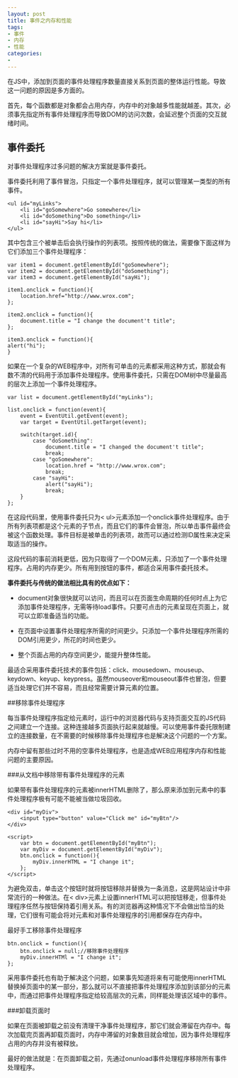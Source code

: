 ```yaml
---
layout: post
title: 事件之内存和性能
tags: 
- 事件
- 内存
- 性能
categories:
-
---
```

在JS中，添加到页面的事件处理程序数量直接关系到页面的整体运行性能。导致这一问题的原因是多方面的。

首先，每个函数都是对象都会占用内存，内存中的对象越多性能就越差。其次，必须事先指定所有事件处理程序而导致DOM的访问次数，会延迟整个页面的交互就绪时间。

## 事件委托

对事件处理程序过多问题的解决方案就是事件委托。

事件委托利用了事件冒泡，只指定一个事件处理程序，就可以管理某一类型的所有事件。

    <ul id="myLinks">
        <li id="goSomewhere">Go somewhere</li>
        <li id="doSomething">Do something</li>
        <li id="sayHi">Say hi</li>
    </ul>

其中包含三个被单击后会执行操作的列表项。按照传统的做法，需要像下面这样为它们添加三个事件处理程序：

    var item1 = document.getElementById("goSomewhere");
    var item2 = document.getElementById("doSomething");
    var item3 = document.getElementById("sayHi");

    item1.onclick = function(){
        location.href="http://www.wrox.com";
    };

    item2.onclick = function(){
        document.title = "I change the document't title";
    };

    item3.onclick = function(){
    alert("hi");	
    }
    
如果在一个复杂的WEB程序中，对所有可单击的元素都采用这种方式，那就会有数不清的代码用于添加事件处理程序。使用事件委托，只需在DOM树中尽量最高的层次上添加一个事件处理程序。

    var list = document.getElementById("myLinks");

    list.onclick = function(event){
        event = EventUtil.getEvent(event);
        var target = EventUtil.getTarget(event);

        switch(target.id){
            case "doSomething":
                document.title = "I changed the document't title";
                break;
            case "goSomewhere":
                location.href = "http://www.wrox.com";
                break;
            case "sayHi":
                alert("sayHi");
                break;
        }
    };


在这段代码里，使用事件委托只为< ul>元素添加一个onclick事件处理程序。由于所有列表项都是这个元素的子节点，而且它们的事件会冒泡，所以单击事件最终会被这个函数处理。事件目标是被单击的列表项，故而可以通过检测ID属性来决定采取适当的操作。

这段代码的事前消耗更低，因为只取得了一个DOM元素，只添加了一个事件处理程序。占用的内存更少。所有用到按钮的事件，都适合采用事件委托技术。

**事件委托与传统的做法相比具有的优点如下：**

* document对象很快就可以访问，而且可以在页面生命周期的任何时点上为它添加事件处理程序，无需等待load事件。只要可点击的元素呈现在页面上，就可以立即准备适当的功能。

* 在页面中设置事件处理程序所需的时间更少。只添加一个事件处理程序所需的DOM引用更少，所花的时间也更少。

* 整个页面占用的内存空间更少，能提升整体性能。

最适合采用事件委托技术的事件包括：click、mousedown、mouseup、keydown、keyup、keypress。虽然mouseover和mouseout事件也冒泡，但要适当处理它们并不容易，而且经常需要计算元素的位置。

##移除事件处理程序

每当事件处理程序指定给元素时，运行中的浏览器代码与支持页面交互的JS代码之间建立一个连接。这种连接越多页面执行起来就越慢。可以使用事件委托限制建立的连接数量，在不需要的时候移除事件处理程序也是解决这个问题的一个方案。

内存中留有那些过时不用的空事件处理程序，也是造成WEB应用程序内存和性能问题的主要原因。

###从文档中移除带有事件处理程序的元素

如果带有事件处理程序的元素被innerHTML删除了，那么原来添加到元素中的事件处理程序极有可能不能被当做垃圾回收。

    <div id="myDiv">
        <input type="button" value="Click me" id="myBtn"/>
    </div>

    <script>
        var btn = document.getElementById("myBtn");
        var myDiv = document.getElementById("myDiv");
        btn.onclick = function(){
            myDiv.innerHTML = "I change it";
        };
    </script>

为避免双击，单击这个按钮时就将按钮移除并替换为一条消息，这是网站设计中非常流行的一种做法。在< div>元素上设置innerHTML可以把按钮移走，但事件处理程序任然与按钮保持着引用关系。有的浏览器再这种情况下不会做出恰当的处理，它们很有可能会将对元素和对事件处理程序的引用都保存在内存中。

最好手工移除事件处理程序

    btn.onclick = function(){
        btn.onclick = null;//移除事件处理程序
        myDiv.innerHTMl = "I change it";
    };

采用事件委托也有助于解决这个问题，如果事先知道将来有可能使用innerHTML替换掉页面中的某一部分，那么就可以不直接把事件处理程序添加到该部分的元素中，而通过把事件处理程序指定给较高层次的元素，同样能处理该区域中的事件。

###卸载页面时

如果在页面被卸载之前没有清理干净事件处理程序，那它们就会滞留在内存中。每次加载完页面再卸载页面时，内存中滞留的对象数目就会增加，因为事件处理程序占用的内存并没有被释放。

最好的做法就是：在页面卸载之前，先通过onunload事件处理程序移除所有事件处理程序。